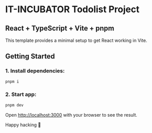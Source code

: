 # IT-INCUBATOR Todolist Project

## React + TypeScript + Vite + pnpm

This template provides a minimal setup to get React working in Vite.

## Getting Started

### 1. Install dependencies:

```bash
pnpm i
```

### 2. Start app:

```bash
pnpm dev
```

Open [http://localhost:3000](http://localhost:3000) with your browser to see the result.

Happy hacking 🚀
